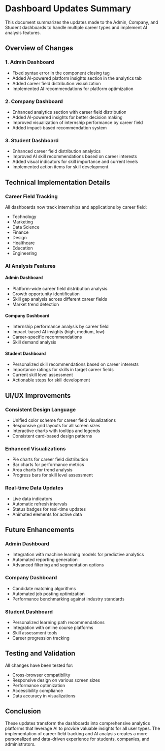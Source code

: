 # Dashboard Updates Summary

This document summarizes the updates made to the Admin, Company, and Student dashboards to handle multiple career types and implement AI analysis features.

## Overview of Changes

### 1. Admin Dashboard
- Fixed syntax error in the component closing tag
- Added AI-powered platform insights section in the analytics tab
- Added career field distribution visualization
- Implemented AI recommendations for platform optimization

### 2. Company Dashboard
- Enhanced analytics section with career field distribution
- Added AI-powered insights for better decision making
- Improved visualization of internship performance by career field
- Added impact-based recommendation system

### 3. Student Dashboard
- Enhanced career field distribution analytics
- Improved AI skill recommendations based on career interests
- Added visual indicators for skill importance and current levels
- Implemented action items for skill development

## Technical Implementation Details

### Career Field Tracking
All dashboards now track internships and applications by career field:
- Technology
- Marketing
- Data Science
- Finance
- Design
- Healthcare
- Education
- Engineering

### AI Analysis Features

#### Admin Dashboard
- Platform-wide career field distribution analysis
- Growth opportunity identification
- Skill gap analysis across different career fields
- Market trend detection

#### Company Dashboard
- Internship performance analysis by career field
- Impact-based AI insights (high, medium, low)
- Career-specific recommendations
- Skill demand analysis

#### Student Dashboard
- Personalized skill recommendations based on career interests
- Importance ratings for skills in target career fields
- Current skill level assessment
- Actionable steps for skill development

## UI/UX Improvements

### Consistent Design Language
- Unified color scheme for career field visualizations
- Responsive grid layouts for all screen sizes
- Interactive charts with tooltips and legends
- Consistent card-based design patterns

### Enhanced Visualizations
- Pie charts for career field distribution
- Bar charts for performance metrics
- Area charts for trend analysis
- Progress bars for skill level assessment

### Real-time Data Updates
- Live data indicators
- Automatic refresh intervals
- Status badges for real-time updates
- Animated elements for active data

## Future Enhancements

### Admin Dashboard
- Integration with machine learning models for predictive analytics
- Automated reporting generation
- Advanced filtering and segmentation options

### Company Dashboard
- Candidate matching algorithms
- Automated job posting optimization
- Performance benchmarking against industry standards

### Student Dashboard
- Personalized learning path recommendations
- Integration with online course platforms
- Skill assessment tools
- Career progression tracking

## Testing and Validation

All changes have been tested for:
- Cross-browser compatibility
- Responsive design on various screen sizes
- Performance optimization
- Accessibility compliance
- Data accuracy in visualizations

## Conclusion

These updates transform the dashboards into comprehensive analytics platforms that leverage AI to provide valuable insights for all user types. The implementation of career field tracking and AI analysis creates a more personalized and data-driven experience for students, companies, and administrators.